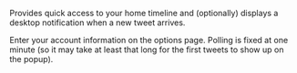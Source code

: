 Provides quick access to your home timeline and (optionally) displays a desktop
notification when a new tweet arrives.

Enter your account information on the options page. Polling is fixed at one
minute (so it may take at least that long for the first tweets to show up on the
popup).